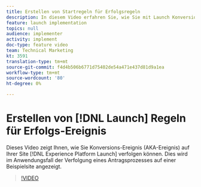```yaml
---
title: Erstellen von Startregeln für Erfolgsregeln
description: In diesem Video erfahren Sie, wie Sie mit Launch Konversions-Ereignis (AKA-Ereignis) auf Ihrer Site verfolgen. Dies wird im Anwendungsfall der Verfolgung eines Antragsprozesses auf einer Beispielsite angezeigt.
feature: launch implementation
topics: null
audience: implementer
activity: implement
doc-type: feature video
team: Technical Marketing
kt: 3591
translation-type: tm+mt
source-git-commit: f4d4b506b6771d75402de54a471e437d81d9a1ea
workflow-type: tm+mt
source-wordcount: '80'
ht-degree: 0%

---
```



# Erstellen von [!DNL Launch] Regeln  für Erfolgs-Ereignis

Dieses Video zeigt Ihnen, wie Sie Konversions-Ereignis (AKA-Ereignis) auf Ihrer Site [!DNL Experience Platform Launch] verfolgen können. Dies wird im Anwendungsfall der Verfolgung eines Antragsprozesses auf einer Beispielsite angezeigt.

>[!VIDEO](https://video.tv.adobe.com/v/28778/?quality=12)
